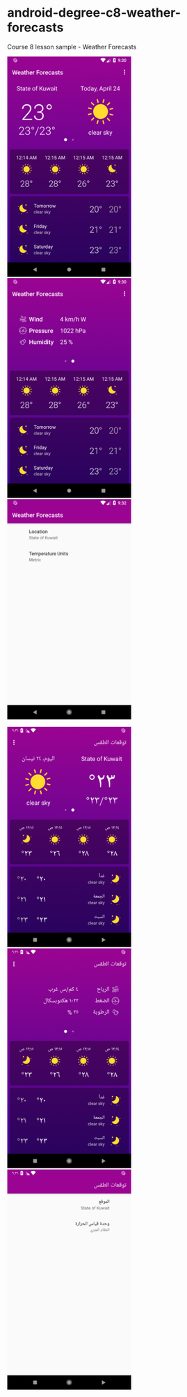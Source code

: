 # android-degree-c8-weather-forecasts
Course 8 lesson sample - Weather Forecasts

<img src="screenshots/Screenshot_1556087452.png" width="285"> <img src="screenshots/Screenshot_1556087456.png" width="285"> <img src="screenshots/Screenshot_1556087458.png" width="285">

<img src="screenshots/Screenshot_1556087479.png" width="285"> <img src="screenshots/Screenshot_1556087483.png" width="285"> <img src="screenshots/Screenshot_1556087493.png" width="285">



